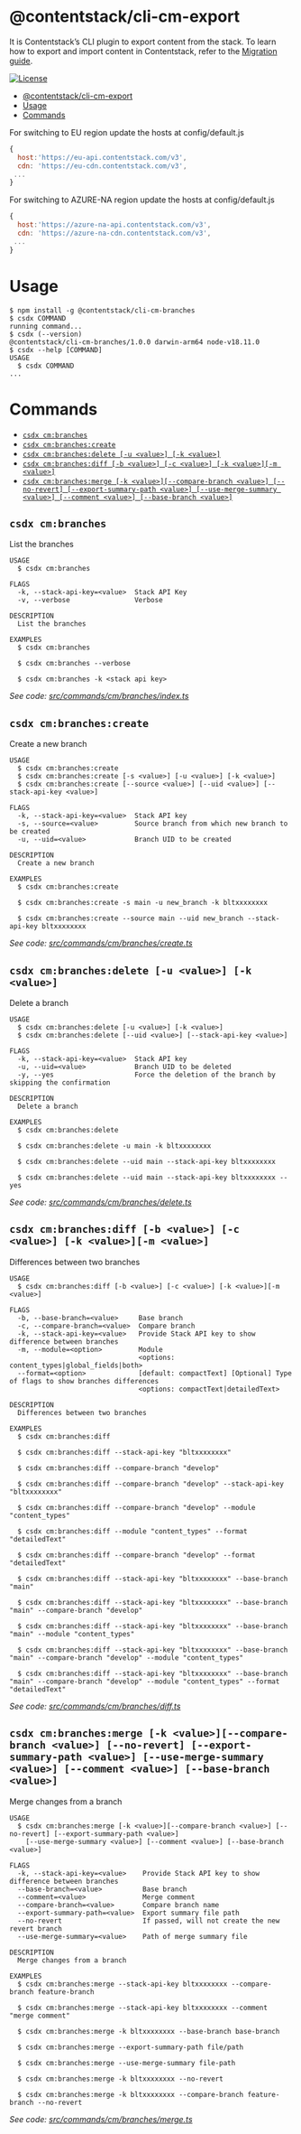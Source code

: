 # @contentstack/cli-cm-export

It is Contentstack’s CLI plugin to export content from the stack. To learn how to export and import content in Contentstack, refer to the [Migration guide](https://www.contentstack.com/docs/developers/cli/migration/).

[![License](https://img.shields.io/npm/l/@contentstack/cli)](https://github.com/contentstack/cli/blob/main/LICENSE)

<!-- toc -->
* [@contentstack/cli-cm-export](#contentstackcli-cm-export)
* [Usage](#usage)
* [Commands](#commands)
<!-- tocstop -->

For switching to EU region update the hosts at config/default.js

```js
{
  host:'https://eu-api.contentstack.com/v3',
  cdn: 'https://eu-cdn.contentstack.com/v3',
 ...
}
```

For switching to AZURE-NA region update the hosts at config/default.js

```js
{
  host:'https://azure-na-api.contentstack.com/v3',
  cdn: 'https://azure-na-cdn.contentstack.com/v3',
 ...
}
```

# Usage

<!-- usage -->
```sh-session
$ npm install -g @contentstack/cli-cm-branches
$ csdx COMMAND
running command...
$ csdx (--version)
@contentstack/cli-cm-branches/1.0.0 darwin-arm64 node-v18.11.0
$ csdx --help [COMMAND]
USAGE
  $ csdx COMMAND
...
```
<!-- usagestop -->

# Commands

<!-- commands -->
* [`csdx cm:branches`](#csdx-cmbranches)
* [`csdx cm:branches:create`](#csdx-cmbranchescreate)
* [`csdx cm:branches:delete [-u <value>] [-k <value>]`](#csdx-cmbranchesdelete--u-value--k-value)
* [`csdx cm:branches:diff [-b <value>] [-c <value>] [-k <value>][-m <value>]`](#csdx-cmbranchesdiff--b-value--c-value--k-value-m-value)
* [`csdx cm:branches:merge [-k <value>][--compare-branch <value>] [--no-revert] [--export-summary-path <value>] [--use-merge-summary <value>] [--comment <value>] [--base-branch <value>]`](#csdx-cmbranchesmerge--k-value--compare-branch-value---no-revert---export-summary-path-value---use-merge-summary-value---comment-value---base-branch-value)

## `csdx cm:branches`

List the branches

```
USAGE
  $ csdx cm:branches

FLAGS
  -k, --stack-api-key=<value>  Stack API Key
  -v, --verbose                Verbose

DESCRIPTION
  List the branches

EXAMPLES
  $ csdx cm:branches

  $ csdx cm:branches --verbose

  $ csdx cm:branches -k <stack api key>
```

_See code: [src/commands/cm/branches/index.ts](https://github.com/contentstack/cli/blob/main/packages/contentstack-export/src/commands/cm/branches/index.ts)_

## `csdx cm:branches:create`

Create a new branch

```
USAGE
  $ csdx cm:branches:create
  $ csdx cm:branches:create [-s <value>] [-u <value>] [-k <value>]
  $ csdx cm:branches:create [--source <value>] [--uid <value>] [--stack-api-key <value>]

FLAGS
  -k, --stack-api-key=<value>  Stack API key
  -s, --source=<value>         Source branch from which new branch to be created
  -u, --uid=<value>            Branch UID to be created

DESCRIPTION
  Create a new branch

EXAMPLES
  $ csdx cm:branches:create

  $ csdx cm:branches:create -s main -u new_branch -k bltxxxxxxxx

  $ csdx cm:branches:create --source main --uid new_branch --stack-api-key bltxxxxxxxx
```

_See code: [src/commands/cm/branches/create.ts](https://github.com/contentstack/cli/blob/main/packages/contentstack-export/src/commands/cm/branches/create.ts)_

## `csdx cm:branches:delete [-u <value>] [-k <value>]`

Delete a branch

```
USAGE
  $ csdx cm:branches:delete [-u <value>] [-k <value>]
  $ csdx cm:branches:delete [--uid <value>] [--stack-api-key <value>]

FLAGS
  -k, --stack-api-key=<value>  Stack API key
  -u, --uid=<value>            Branch UID to be deleted
  -y, --yes                    Force the deletion of the branch by skipping the confirmation

DESCRIPTION
  Delete a branch

EXAMPLES
  $ csdx cm:branches:delete

  $ csdx cm:branches:delete -u main -k bltxxxxxxxx

  $ csdx cm:branches:delete --uid main --stack-api-key bltxxxxxxxx

  $ csdx cm:branches:delete --uid main --stack-api-key bltxxxxxxxx --yes
```

_See code: [src/commands/cm/branches/delete.ts](https://github.com/contentstack/cli/blob/main/packages/contentstack-export/src/commands/cm/branches/delete.ts)_

## `csdx cm:branches:diff [-b <value>] [-c <value>] [-k <value>][-m <value>]`

Differences between two branches

```
USAGE
  $ csdx cm:branches:diff [-b <value>] [-c <value>] [-k <value>][-m <value>]

FLAGS
  -b, --base-branch=<value>     Base branch
  -c, --compare-branch=<value>  Compare branch
  -k, --stack-api-key=<value>   Provide Stack API key to show difference between branches
  -m, --module=<option>         Module
                                <options: content_types|global_fields|both>
  --format=<option>             [default: compactText] [Optional] Type of flags to show branches differences
                                <options: compactText|detailedText>

DESCRIPTION
  Differences between two branches

EXAMPLES
  $ csdx cm:branches:diff

  $ csdx cm:branches:diff --stack-api-key "bltxxxxxxxx"

  $ csdx cm:branches:diff --compare-branch "develop"

  $ csdx cm:branches:diff --compare-branch "develop" --stack-api-key "bltxxxxxxxx"

  $ csdx cm:branches:diff --compare-branch "develop" --module "content_types"

  $ csdx cm:branches:diff --module "content_types" --format "detailedText"

  $ csdx cm:branches:diff --compare-branch "develop" --format "detailedText"

  $ csdx cm:branches:diff --stack-api-key "bltxxxxxxxx" --base-branch "main"

  $ csdx cm:branches:diff --stack-api-key "bltxxxxxxxx" --base-branch "main" --compare-branch "develop"

  $ csdx cm:branches:diff --stack-api-key "bltxxxxxxxx" --base-branch "main" --module "content_types"

  $ csdx cm:branches:diff --stack-api-key "bltxxxxxxxx" --base-branch "main" --compare-branch "develop" --module "content_types"

  $ csdx cm:branches:diff --stack-api-key "bltxxxxxxxx" --base-branch "main" --compare-branch "develop" --module "content_types" --format "detailedText"
```

_See code: [src/commands/cm/branches/diff.ts](https://github.com/contentstack/cli/blob/main/packages/contentstack-export/src/commands/cm/branches/diff.ts)_

## `csdx cm:branches:merge [-k <value>][--compare-branch <value>] [--no-revert] [--export-summary-path <value>] [--use-merge-summary <value>] [--comment <value>] [--base-branch <value>]`

Merge changes from a branch

```
USAGE
  $ csdx cm:branches:merge [-k <value>][--compare-branch <value>] [--no-revert] [--export-summary-path <value>]
    [--use-merge-summary <value>] [--comment <value>] [--base-branch <value>]

FLAGS
  -k, --stack-api-key=<value>    Provide Stack API key to show difference between branches
  --base-branch=<value>          Base branch
  --comment=<value>              Merge comment
  --compare-branch=<value>       Compare branch name
  --export-summary-path=<value>  Export summary file path
  --no-revert                    If passed, will not create the new revert branch
  --use-merge-summary=<value>    Path of merge summary file

DESCRIPTION
  Merge changes from a branch

EXAMPLES
  $ csdx cm:branches:merge --stack-api-key bltxxxxxxxx --compare-branch feature-branch

  $ csdx cm:branches:merge --stack-api-key bltxxxxxxxx --comment "merge comment"

  $ csdx cm:branches:merge -k bltxxxxxxxx --base-branch base-branch

  $ csdx cm:branches:merge --export-summary-path file/path

  $ csdx cm:branches:merge --use-merge-summary file-path

  $ csdx cm:branches:merge -k bltxxxxxxxx --no-revert

  $ csdx cm:branches:merge -k bltxxxxxxxx --compare-branch feature-branch --no-revert
```

_See code: [src/commands/cm/branches/merge.ts](https://github.com/contentstack/cli/blob/main/packages/contentstack-export/src/commands/cm/branches/merge.ts)_
<!-- commandsstop -->
